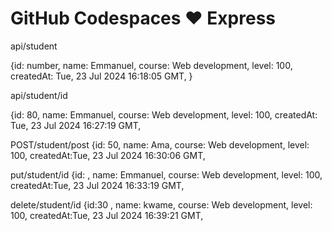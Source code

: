 # GitHub Codespaces ♥️ Express
api/student

{id: number,
name: Emmanuel,
course: Web development,
level: 100,
createdAt: Tue, 23 Jul 2024 16:18:05 GMT,
}

api/student/id

{id: 80,
name: Emmanuel,
course: Web development,
level: 100,
createdAt: Tue, 23 Jul 2024 16:27:19 GMT,

POST/student/post
{id: 50,
name: Ama,
course: Web development,
level: 100,
createdAt:Tue, 23 Jul 2024 16:30:06 GMT,

put/student/id
{id: ,
name: Emmanuel,
course: Web development,
level: 100,
createdAt:Tue, 23 Jul 2024 16:33:19 GMT,


delete/student/id
{id:30 ,
name: kwame,
course: Web development,
level: 100,
createdAt:Tue, 23 Jul 2024 16:39:21 GMT,



